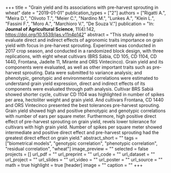 +++
title = "Grain yield and its associations with pre-harvest sprouting in wheat"
date = "2019-01-01"
publication_types = ["2"]
authors = ["Rigatti A.", "Meira D.", "Olivoto T.", "Meier C.", "Nardino M.", "Lunkes A.", "Klein L.", "Fassini F.", "Moro A.", "Marchioro V.", "De Souza V."]
publication = "In: **Journal of Agricultural Science**, 11(4):142, https://doi.org/10.5539/jas.v11n4p142"
abstract = "This study aimed to evaluate direct and indirect effects of agronomic traits importance on grain yield with focus in pre-harvest sprouting. Experiment was conducted in 2017 crop season, and conducted in a randomized block design, with three replications, with eight wheat cultivars (BRS S&aacute;bia, CD 105, CD 1104, CD 1440, Frontana, Jade&iacute;te 11, Mirante and ORS Vintecinco). Grain yield and its components were evaluated, as well as other important traits such as pre-harvest sprouting. Data were submitted to variance analysis; and phenotypic, genotypic and environmental correlations were estimated to understand grain yield expression, direct and indirect effects of its components were evaluated through path analysis. Cultivar BRS Sabi&aacute; showed shorter cycle, cultivar CD 1104 was highlighted in number of spikes per area, hectoliter weight and grain yield. And cultivars Frontana, CD 1440 and ORS Vintecinco presented the best tolerances pre-harvest sprouting. Grain yield showed high and positive phenotypic and genotypic correlations with number of ears per square meter. Furthermore, high positive direct effect of pre-harvest sprouting on grain yield, revels lower tolerance for cultivars with high grain yield. Number of spikes per square meter showed intermediate and positive direct effect and pre-harvest sprouting had the greatest direct effect on grain yield."
abstract_short = ""
tags = ["biometrical models", "genotypic correlation", "phenotypic correlation", "residual correlation", "wheat"]
image_preview = ""
selected = false
projects = []
url_pdf = ""
url_preprint = ""
url_code = ""
url_dataset = ""
url_project = ""
url_slides = ""
url_video = ""
url_poster = ""
url_source = ""
math = true
highlight = true
[header]
image = ""
caption = ""
+++
